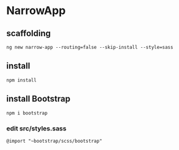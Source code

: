 # NarrowApp

## scaffolding

```shell
ng new narrow-app --routing=false --skip-install --style=sass
```

## install

```shell
npm install
```

## install Bootstrap

```shell
npm i bootstrap
```

### edit src/styles.sass

```text
@import "~bootstrap/scss/bootstrap"
```

